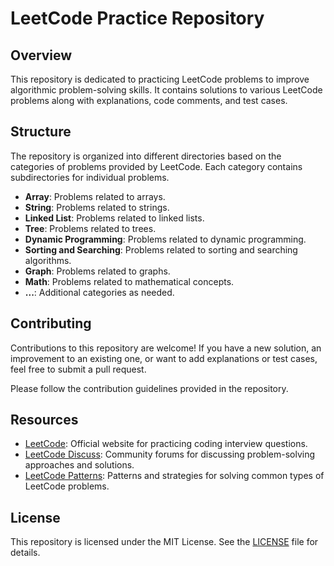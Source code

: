 # LeetCode Practice Repository

## Overview

This repository is dedicated to practicing LeetCode problems to improve algorithmic problem-solving skills. It contains solutions to various LeetCode problems along with explanations, code comments, and test cases.

## Structure

The repository is organized into different directories based on the categories of problems provided by LeetCode. Each category contains subdirectories for individual problems.

- **Array**: Problems related to arrays.
- **String**: Problems related to strings.
- **Linked List**: Problems related to linked lists.
- **Tree**: Problems related to trees.
- **Dynamic Programming**: Problems related to dynamic programming.
- **Sorting and Searching**: Problems related to sorting and searching algorithms.
- **Graph**: Problems related to graphs.
- **Math**: Problems related to mathematical concepts.
- **...**: Additional categories as needed.

## Contributing

Contributions to this repository are welcome! If you have a new solution, an improvement to an existing one, or want to add explanations or test cases, feel free to submit a pull request.

Please follow the contribution guidelines provided in the repository.

## Resources

- [LeetCode](https://leetcode.com/): Official website for practicing coding interview questions.
- [LeetCode Discuss](https://leetcode.com/discuss/): Community forums for discussing problem-solving approaches and solutions.
- [LeetCode Patterns](https://seanprashad.com/leetcode-patterns/): Patterns and strategies for solving common types of LeetCode problems.

## License

This repository is licensed under the MIT License. See the [LICENSE](LICENSE) file for details.

